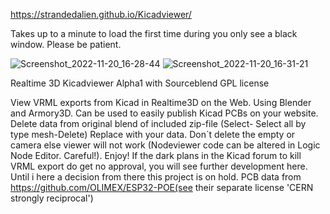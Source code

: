 https://strandedalien.github.io/Kicadviewer/

Takes up to a minute to load the first time during you only see a black window. Please be patient.


![Screenshot_2022-11-20_16-28-44](https://user-images.githubusercontent.com/89656885/202910594-acaf5b98-66da-4b7a-ab6c-3677b76891c4.png)
![Screenshot_2022-11-20_16-31-21](https://user-images.githubusercontent.com/89656885/202910614-8d981859-9a38-4d95-a328-4dfceb312a48.png)



Realtime 3D Kicadviewer Alpha1 with Sourceblend GPL license

View VRML exports from Kicad in Realtime3D on the Web. Using Blender and Armory3D. Can be used to easily publish Kicad PCBs on your website.
Delete data from original blend of included zip-file (Select- Select all by type mesh-Delete) Replace with your data. Don´t delete the empty or camera else viewer will not work (Nodeviewer code can be altered in Logic Node Editor. Careful!). Enjoy! If the dark plans in the Kicad forum to kill VRML export do get no approval, you will see further development here. Until i here a decision from there this project is on hold. PCB data from https://github.com/OLIMEX/ESP32-POE(see their separate license 'CERN strongly reciprocal')
